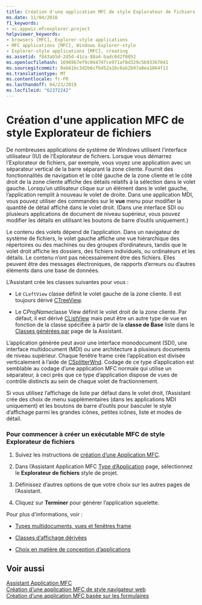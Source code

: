 ```yaml
---
title: Création d'une application MFC de style Explorateur de fichiers
ms.date: 11/04/2016
f1_keywords:
- vc.appwiz.mfcexplorer.project
helpviewer_keywords:
- browsers [MFC], Explorer-style applications
- MFC applications [MFC], Windows Explorer-style
- Explorer-style applications [MFC], creating
ms.assetid: f843ab5d-2d5d-41ca-88a4-badc0d2f8052
ms.openlocfilehash: 16969b7ef9c0447dfce971af8d329c5b93367041
ms.sourcegitcommit: 0ab61bc3d2b6cfbd52a16c6ab2b97a8ea1864f12
ms.translationtype: MT
ms.contentlocale: fr-FR
ms.lasthandoff: 04/23/2019
ms.locfileid: "62372242"
---
```

# <a name="creating-a-file-explorer-style-mfc-application"></a>Création d'une application MFC de style Explorateur de fichiers

De nombreuses applications de système de Windows utilisent l’interface utilisateur (IU) de l’Explorateur de fichiers. Lorsque vous démarrez l’Explorateur de fichiers, par exemple, vous voyez une application avec un séparateur vertical de la barre séparant la zone cliente. Fournit des fonctionnalités de navigation et le côté gauche de la zone cliente et le côté droit de la zone cliente affiche des détails relatifs à la sélection dans le volet gauche. Lorsqu’un utilisateur clique sur un élément dans le volet gauche, l’application remplit à nouveau le volet de droite. Dans une application MDI, vous pouvez utiliser des commandes sur le **vue** menu pour modifier la quantité de détail affiché dans le volet droit. (Dans une interface SDI ou plusieurs applications de document de niveau supérieur, vous pouvez modifier les détails en utilisant les boutons de barre d’outils uniquement.)

Le contenu des volets dépend de l’application. Dans un navigateur de système de fichiers, le volet gauche affiche une vue hiérarchique des répertoires ou des machines ou des groupes d’ordinateurs, tandis que le volet droit affiche les dossiers, des fichiers individuels, ou ordinateurs et les détails. Le contenu n’ont pas nécessairement être des fichiers. Elles peuvent être des messages électroniques, de rapports d’erreurs ou d’autres éléments dans une base de données.

L’Assistant crée les classes suivantes pour vous :

- Le `CLeftView` classe définit le volet gauche de la zone cliente. Il est toujours dérivé [CTreeView](../../mfc/reference/ctreeview-class.md).

- Le C*ProjName*classe View définit le volet droit de la zone cliente. Par défaut, il est dérivé [CListView](../../mfc/reference/clistview-class.md) mais peut être un autre type de vue en fonction de la classe spécifiée à partir de la **classe de Base** liste dans le [Classes générées par](../../mfc/reference/generated-classes-mfc-application-wizard.md) page de la Assistant.

L’application générée peut avoir une interface monodocument (SDI), une interface multidocument (MDI) ou une architecture à plusieurs documents de niveau supérieur. Chaque fenêtre frame crée l’application est divisée verticalement à l’aide de [CSplitterWnd](../../mfc/reference/csplitterwnd-class.md). Codage de ce type d’application est semblable au codage d’une application MFC normale qui utilise un séparateur, à ceci près que ce type d’application dispose de vues de contrôle distincts au sein de chaque volet de fractionnement.

Si vous utilisez l’affichage de liste par défaut dans le volet droit, l’Assistant crée des choix de menu supplémentaires (dans les applications MDI uniquement) et les boutons de barre d’outils pour basculer le style d’affichage parmi les grandes icônes, petites icônes, liste et modes de détail.

### <a name="to-begin-creating-a-file-explorer-style-mfc-executable"></a>Pour commencer à créer un exécutable MFC de style Explorateur de fichiers

1. Suivez les instructions de [création d’une Application MFC](../../mfc/reference/creating-an-mfc-application.md).

1. Dans l’Assistant Application MFC [Type d’Application](../../mfc/reference/application-type-mfc-application-wizard.md) page, sélectionnez le **Explorateur de fichiers** style de projet.

1. Définissez d’autres options de que votre choix sur les autres pages de l’Assistant.

1. Cliquez sur **Terminer** pour générer l’application squelette.

Pour plus d'informations, voir :

- [Types multidocuments, vues et fenêtres frame](../../mfc/multiple-document-types-views-and-frame-windows.md)

- [Classes d’affichage dérivées](../../mfc/derived-view-classes-available-in-mfc.md)

- [Choix en matière de conception d’applications](../../mfc/application-design-choices.md)

## <a name="see-also"></a>Voir aussi

[Assistant Application MFC](../../mfc/reference/mfc-application-wizard.md)<br/>
[Création d’une application MFC de style navigateur web](../../mfc/reference/creating-a-web-browser-style-mfc-application.md)<br/>
[Création d’une application MFC basée sur les formulaires](../../mfc/reference/creating-a-forms-based-mfc-application.md)
